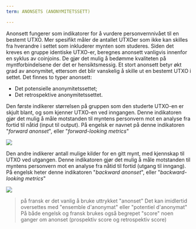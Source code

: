 ```yaml
---
term: ANONSETS (ANONYMITETSSETT)

---
```

Anonsett fungerer som indikatorer for å vurdere personvernnivået til en bestemt UTXO. Mer spesifikt måler de antallet UTXOer som ikke kan skilles fra hverandre i settet som inkluderer mynten som studeres. Siden det kreves en gruppe identiske UTXO-er, beregnes anonsett vanligvis innenfor en syklus av coinjoins. De gjør det mulig å bedømme kvaliteten på myntforbindelsene der det er hensiktsmessig. Et stort anonsett betyr økt grad av anonymitet, ettersom det blir vanskelig å skille ut en bestemt UTXO i settet. Det finnes to typer anonsett:


- Det potensielle anonymitetssettet;
- Det retrospektive anonymitetssettet.

Den første indikerer størrelsen på gruppen som den studerte UTXO-en er skjult blant, og som kjenner UTXO-en ved inngangen. Denne indikatoren gjør det mulig å måle motstanden til myntens personvern mot en analyse fra fortid til nåtid (input til output). På engelsk er navnet på denne indikatoren "*forward anonset*", eller "*forward-looking metrics*"

![](../../dictionnaire/assets/39.webp)

Den andre indikerer antall mulige kilder for en gitt mynt, med kjennskap til UTXO ved utgangen. Denne indikatoren gjør det mulig å måle motstanden til myntens personvern mot en analyse fra nåtid til fortid (utgang til inngang). På engelsk heter denne indikatoren "*backward anonset*", eller "*backward-looking metrics*"

![](../../dictionnaire/assets/40.webp)

> på fransk er det vanlig å bruke uttrykket "anonset" Det kan imidlertid oversettes med "ensemble d'anonymat" eller "potentiel d'anonymat" På både engelsk og fransk brukes også begrepet "score" noen ganger om anonset (prospektiv score og retrospektiv score)